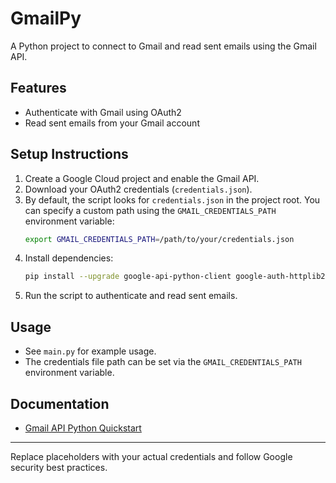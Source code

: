 # GmailPy

A Python project to connect to Gmail and read sent emails using the Gmail API.

## Features
- Authenticate with Gmail using OAuth2
- Read sent emails from your Gmail account

## Setup Instructions
1. Create a Google Cloud project and enable the Gmail API.
2. Download your OAuth2 credentials (`credentials.json`).
3. By default, the script looks for `credentials.json` in the project root. You can specify a custom path using the `GMAIL_CREDENTIALS_PATH` environment variable:
   ```zsh
   export GMAIL_CREDENTIALS_PATH=/path/to/your/credentials.json
   ```
4. Install dependencies:
   ```bash
   pip install --upgrade google-api-python-client google-auth-httplib2 google-auth-oauthlib
   ```
5. Run the script to authenticate and read sent emails.

## Usage
- See `main.py` for example usage.
- The credentials file path can be set via the `GMAIL_CREDENTIALS_PATH` environment variable.

## Documentation
- [Gmail API Python Quickstart](https://developers.google.com/gmail/api/quickstart/python)

---
Replace placeholders with your actual credentials and follow Google security best practices.

